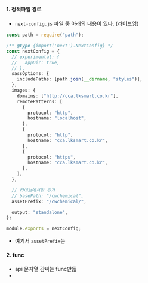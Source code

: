 
#### 1. 정적파일 경로

- `next-config.js` 파일 중 아래의 내용이 있다. (라이브임)
```ts
const path = require("path");

/** @type {import('next').NextConfig} */
const nextConfig = {
  // experimental: {
  //   appDir: true,
  // },
  sassOptions: {
    includePaths: [path.join(__dirname, "styles")],
  },
  images: {
    domains: ["http://cca.lksmart.co.kr"],
    remotePatterns: [
      {
        protocol: "http",
        hostname: "localhost",
      },
      {
        protocol: "http",
        hostname: "cca.lksmart.co.kr",
      },
      {
        protocol: "https",
        hostname: "cca.lksmart.co.kr",
      },
    ],
  },

  // 라이브에서만 추가
  // basePath: "/cwchemical",
  assetPrefix: "/cwchemical/",

  output: "standalone",
};

module.exports = nextConfig;
```

- 여기서 `assetPrefix`는 

#### 2. func
 - api 문자열 감싸는 func만듦
 - 